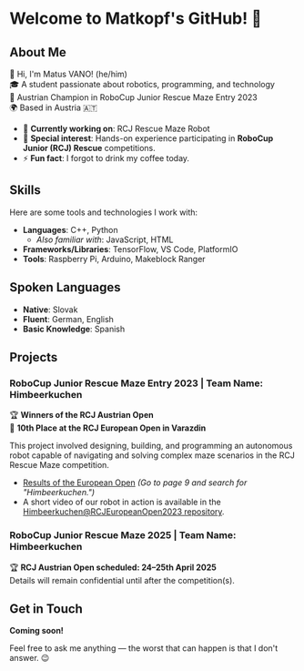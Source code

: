 # Welcome to Matkopf's GitHub! 👋

## About Me
🌟 Hi, I'm Matus VANO! (he/him)  
🎓 A student passionate about robotics, programming, and technology  
🥇 Austrian Champion in RoboCup Junior Rescue Maze Entry 2023  
🌍 Based in Austria 🇦🇹  

- 🔭 **Currently working on**: RCJ Rescue Maze Robot  
- 🤖 **Special interest**: Hands-on experience participating in **RoboCup Junior (RCJ) Rescue** competitions.  
- ⚡ **Fun fact**: I forgot to drink my coffee today.  

## Skills
Here are some tools and technologies I work with:

- **Languages**: C++, Python
  - *Also familiar with*: JavaScript, HTML
- **Frameworks/Libraries**: TensorFlow, VS Code, PlatformIO  
- **Tools**: Raspberry Pi, Arduino, Makeblock Ranger  

## Spoken Languages
- **Native**: Slovak
-  **Fluent**: German, English  
- **Basic Knowledge**: Spanish

## Projects
### RoboCup Junior Rescue Maze Entry 2023 | Team Name: Himbeerkuchen  
🏆 **Winners of the RCJ Austrian Open**  
🥈 **10th Place at the RCJ European Open in Varazdin**  

This project involved designing, building, and programming an autonomous robot capable of navigating and solving complex maze scenarios in the RCJ Rescue Maze competition.  

- [Results of the European Open](https://robocup.zviz.net/european-robocup-junior-2023/results#) *(Go to page 9 and search for "Himbeerkuchen.")*  
- A short video of our robot in action is available in the [Himbeerkuchen@RCJEuropeanOpen2023 repository](https://github.com/yourusername/Himbeerkuchen@RCJEuropeanOpen2023).  

### RoboCup Junior Rescue Maze 2025 | Team Name: Himbeerkuchen 
🏆 **RCJ Austrian Open scheduled: 24–25th April 2025**  
Details will remain confidential until after the competition(s).  

## Get in Touch
**Coming soon!**  

Feel free to ask me anything — the worst that can happen is that I don't answer. 😉
